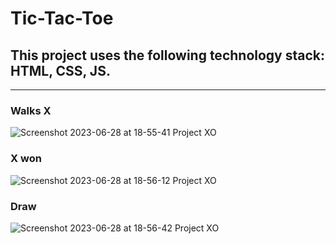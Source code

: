 # Tic-Tac-Toe
## This project uses the following technology stack: HTML, CSS, JS.

---

###  Walks X

![Screenshot 2023-06-28 at 18-55-41 Project XO](https://github.com/ArtLevel/Tic-Tac-Toe/assets/124143546/f3b235eb-a92b-4b90-8d98-24724804a122)

### X won

![Screenshot 2023-06-28 at 18-56-12 Project XO](https://github.com/ArtLevel/Tic-Tac-Toe/assets/124143546/d0ab4619-2bf2-4f7d-8418-f48fe8fcaff4)

### Draw

![Screenshot 2023-06-28 at 18-56-42 Project XO](https://github.com/ArtLevel/Tic-Tac-Toe/assets/124143546/0e5c1c02-2866-4a18-bc49-2bbea8b0b751)
